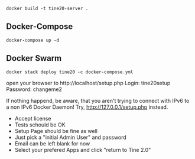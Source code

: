 ```
docker build -t tine20-server .
```

## Docker-Compose

```
docker-compose up -d
```

## Docker Swarm

```
docker stack deploy tine20 -c docker-compose.yml
```

open your browser to
http://localhost/setup.php
Login: tine20setup
Password: changeme2 

If nothing happend, be aware, that you aren't trying to connect with IPv6 to a non IPv6 Docker Daemon!
Try, http://127.0.0.1/setup.php instead.

- Accept license
- Tests schould be OK
- Setup Page should be fine as well
- Just pick a "initial Admin User" and password
- Email can be left blank for now
- Select your prefered Apps and click "return to Tine 2.0"
